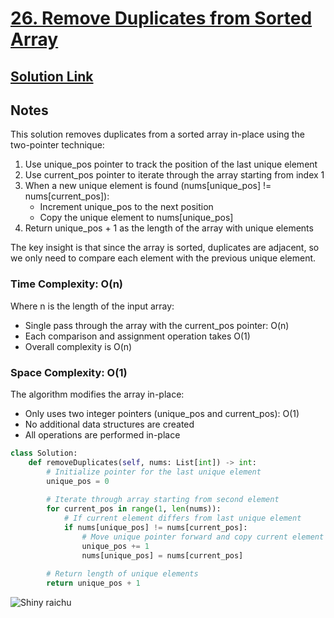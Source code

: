# [26. Remove Duplicates from Sorted Array](https://leetcode.com/problems/remove-duplicates-from-sorted-array/description/)

## [Solution Link](https://leetcode.com/submissions/detail/1712641778/)

## Notes

This solution removes duplicates from a sorted array in-place using the two-pointer technique:

1. Use unique_pos pointer to track the position of the last unique element
2. Use current_pos pointer to iterate through the array starting from index 1
3. When a new unique element is found (nums[unique_pos] != nums[current_pos]):
   - Increment unique_pos to the next position
   - Copy the unique element to nums[unique_pos]
4. Return unique_pos + 1 as the length of the array with unique elements

The key insight is that since the array is sorted, duplicates are adjacent, so we only need to compare each element with the previous unique element.

### Time Complexity: O(n)

Where n is the length of the input array:

- Single pass through the array with the current_pos pointer: O(n)
- Each comparison and assignment operation takes O(1)
- Overall complexity is O(n)

### Space Complexity: O(1)

The algorithm modifies the array in-place:

- Only uses two integer pointers (unique_pos and current_pos): O(1)
- No additional data structures are created
- All operations are performed in-place

```python
class Solution:
    def removeDuplicates(self, nums: List[int]) -> int:
        # Initialize pointer for the last unique element
        unique_pos = 0
        
        # Iterate through array starting from second element
        for current_pos in range(1, len(nums)):
            # If current element differs from last unique element
            if nums[unique_pos] != nums[current_pos]:
                # Move unique pointer forward and copy current element
                unique_pos += 1
                nums[unique_pos] = nums[current_pos]
        
        # Return length of unique elements
        return unique_pos + 1
```

![Shiny raichu](https://projectpokemon.org/images/shiny-sprite/raichu.gif)

